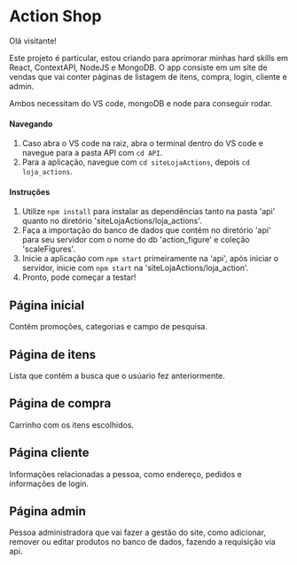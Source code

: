 # Action Shop

Olá visitante!

Este projeto é particular, estou criando para aprimorar minhas hard skills em React, ContextAPI, NodeJS e MongoDB. O app consiste em um site de vendas que vai conter páginas de listagem de itens, compra, login, cliente e admin.

Ambos necessitam do VS code, mongoDB e node para conseguir rodar.

#### Navegando
1. Caso abra o VS code na raiz, abra o terminal dentro do VS code e navegue para a pasta API com <code>cd API</code>.
2. Para a aplicação, navegue com <code>cd siteLojaActions</code>, depois <code>cd loja_actions</code>.

#### Instruções
1. Utilize <code>npm install</code> para instalar as dependências tanto na pasta 'api' quanto no diretório 'siteLojaActions/loja_actions'.
2. Faça a importação do banco de dados que contém no diretório 'api' para seu servidor com o nome do db 'action_figure' e coleção 'scaleFigures'.
3. Inicie a aplicação com <code>npm start</code> primeiramente na 'api', após iniciar o servidor, inicie com <code>npm start</code> na 'siteLojaActions/loja_action'.
4. Pronto, pode começar a testar!

## Página inicial

Contém promoções, categorias e campo de pesquisa.

## Página de itens

Lista que contém a busca que o usúario fez anteriormente.

## Página de compra

Carrinho com os itens escolhidos.

## Página cliente

Informações relacionadas a pessoa, como endereço, pedidos e informações de login.

## Página admin

Pessoa administradora que vai fazer a gestão do site, como adicionar, remover ou editar produtos no banco de dados, fazendo a requisição via api.
